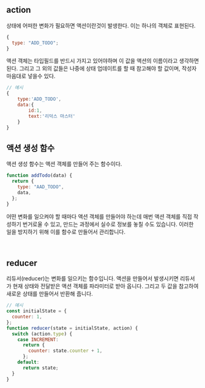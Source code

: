 ## action

상태에 어떠한 변화가 필요하면 액션이란것이 발생한다. 이는 하나의 객체로 표현된다.

```js
{
  type: "ADD_TODO";
}
```

액션 객체는 타입필드를 반드시 가지고 있어야하며 이 값을 액션의 이름이라고 생각하면 된다. 그리고 그 외의
값들은 나중에 상태 업데이트를 할 때 참고해야 할 값이며, 작성자 마음대로 넣을수 있다.

```js
// 예시
{
    type:'ADD_TODO',
    data:{
        id:1,
        text:'리덕스 마스터'
    }
}
```

## 액션 생성 함수

액션 생성 함수는 액션 객체를 만들어 주는 함수이다.

```js
function addTodo(data) {
  return {
    type: "AAD_TODO",
    data,
  };
}
```

어떤 변화를 일으켜야 할 때마다 액션 객체를 만들어야 하는데 매번 액션 객체를 직접 작성하기 번거로울 수 있고, 만드는 과정에서 실수로 정보를 놓칠 수도 있습니다. 이러한 일을 방지하기 위해 이를 함수로 만들어서 관리합니다.

<br />

## reducer

리듀서(reducer)는 변화를 일으키는 함수입니다. 액션을 만들어서 발생시키면 리듀서가 현재 상태와 전달받은 액션 객체를 파라미터로 받아 옵니다. 그리고 두 값을 참고하여 새로운 상태를 만들어서 반환해 줍니다.

```js
// 예시
const initialState = {
  counter: 1,
};
function reducer(state = initialState, action) {
  switch (action.type) {
    case INCREMENT:
      return {
        counter: state.counter + 1,
      };
    default:
      return state;
  }
}
```
